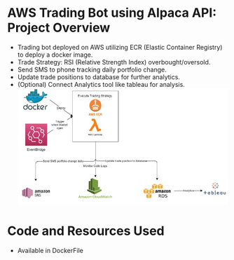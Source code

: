# AWS Trading Bot using Alpaca API: Project Overview
* Trading bot deployed on AWS utilizing ECR (Elastic Container Registry) to deploy a docker image.
* Trade Strategy: RSI (Relative Strength Index) overbought/oversold.
* Send SMS to phone tracking daily portfolio change.
* Update trade positions to database for further analytics.
* (Optional) Connect Analytics tool like tableau for analysis.
![](/trade_bot.jpg)
# Code and Resources Used
* Available in DockerFile

